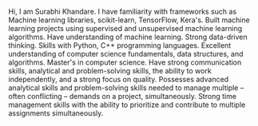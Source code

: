 Hi, I am Surabhi Khandare.
I have familiarity with frameworks such as Machine learning libraries, scikit-learn, TensorFlow, Kera's.
Built machine learning projects using supervised and unsupervised machine learning algorithms.
Have understanding of machine learning.
Strong data-driven thinking.
Skills with Python, C++ programming languages.
Excellent understanding of computer science fundamentals, data structures, and algorithms.
Master's in computer science.
Have strong communication skills, analytical and problem-solving skills, the ability to work independently, and a strong focus on quality.
Possesses advanced analytical skills and problem-solving skills needed to manage multiple – often conflicting – demands on a project, simultaneously.
Strong time management skills with the ability to prioritize and contribute to multiple assignments simultaneously.
